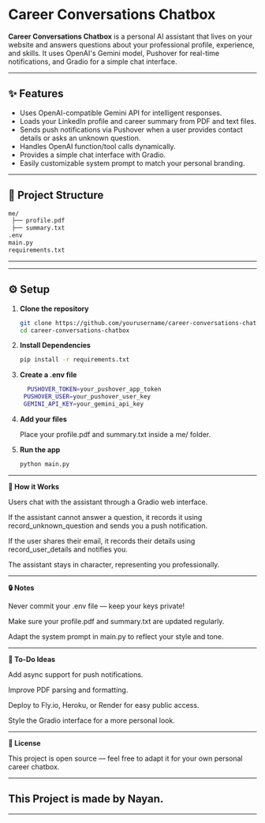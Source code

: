 # Career Conversations Chatbox

**Career Conversations Chatbox** is a personal AI assistant that lives on your website and answers questions about your professional profile, experience, and skills. It uses OpenAI's Gemini model, Pushover for real-time notifications, and Gradio for a simple chat interface.

---

## ✨ Features

- Uses OpenAI-compatible Gemini API for intelligent responses.
- Loads your LinkedIn profile and career summary from PDF and text files.
- Sends push notifications via Pushover when a user provides contact details or asks an unknown question.
- Handles OpenAI function/tool calls dynamically.
- Provides a simple chat interface with Gradio.
- Easily customizable system prompt to match your personal branding.

---

## 📂 Project Structure
```bash
me/
 ├── profile.pdf
 ├── summary.txt
.env
main.py
requirements.txt
```
---


---

## ⚙️ Setup

1. **Clone the repository**

   ```bash
   git clone https://github.com/yourusername/career-conversations-chatbox.git
   cd career-conversations-chatbox

   ```
2. **Install Dependencies**

   ```bash
   pip install -r requirements.txt
   ```
3. **Create a .env file**

   ```bash
     PUSHOVER_TOKEN=your_pushover_app_token
    PUSHOVER_USER=your_pushover_user_key
    GEMINI_API_KEY=your_gemini_api_key
    ```
4. **Add your files**

    Place your profile.pdf and summary.txt inside a me/ folder.

5. **Run the app**
    ```bash
   python main.py
   ```

---
**🚀 How it Works**

Users chat with the assistant through a Gradio web interface.

If the assistant cannot answer a question, it records it using record_unknown_question and sends you a push notification.

If the user shares their email, it records their details using record_user_details and notifies you.

The assistant stays in character, representing you professionally.

---

**🔒 Notes**

Never commit your .env file — keep your keys private!

Make sure your profile.pdf and summary.txt are updated regularly.

Adapt the system prompt in main.py to reflect your style and tone.

---

**📌 To-Do Ideas**

Add async support for push notifications.

Improve PDF parsing and formatting.

Deploy to Fly.io, Heroku, or Render for easy public access.

Style the Gradio interface for a more personal look.

---

**📜 License**

This project is open source — feel free to adapt it for your own personal career chatbox.

---
## This Project is made by Nayan.
---
